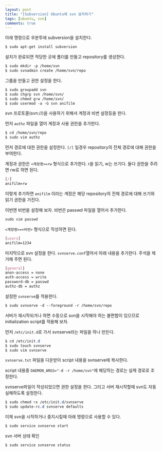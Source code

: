 ```yaml
---
layout: post
title: "[Subversion] Ubuntu에 svn 설치하기"
tags: [ubuntu, svn]
comments: true
---
```


아래 명령으로 우분투에 subversion을 설치한다.

```css
$ sudo apt-get install subversion
```


설치가 완료되면 적당한 곳에 폴더를 만들고 repository를 생성한다.

```css
$ sudo mkdir -p /home/svn
$ sudo svnadmin create /home/svn/repo
```


그룹을 만들고 권한 설정을 한다.

```css
$ sudo groupadd svn
$ sudo chgrp svn /home/svn/
$ sudo chmod g+w /home/svn/
$ sudo usermod -a -G svn anifilm
```


svn 프로토콜(svn://)을 사용하기 위해서 계정과 비번 설정등을 한다.


먼저 `authz` 파일을 열어 계정과 사용 권한을 추가한다.

```css
$ cd /home/svn/repo
$ sudo vim authz
```


먼저 경로에 대한 권한을 설정한다. `[/]` 일경우 repository의 전체 경로에 대해 권한을 부여한다.


계정과 권한은 `<계정명>=rw` 형식으로 추가한다. r을 읽기, w는 쓰기다. 둘다 권한을 주려면 rw로 하면 된다.

```css
[/]
anifilm=rw
```


이렇게 추가하면 `anifilm` 이라는 계정은 해당 repository의 전체 경로에 대해 쓰기와 읽기 권한을 가진다.


이번엔 비번을 설정해 보자. 비번은 passwd 파일을 열어서 추가한다.

```css
sudo vim passwd
```


`<계정명>=<비번>` 형식으로 작성하면 된다.

```css
[users]
anifilm=1234
```


마지막으로 svn 설정을 한다. `svnserve.conf`열어서 아래 내용을 추가한다. 주석을 제거해 주면 된다.

```css
[general]
anon-access = none
auth-access = write
password-db = passwd
authz-db = authz
```


설정한 `svnserve`를 적용한다.

```css
$ sudo svnserve -d --foreground -r /home/svn/repo
```


서버가 재시작되거나 하면 수동으로 svn을 시작해야 하는 불편함이 있으므로 initialization script를 적용해 보자.


먼저 `/etc/init.d`로 가서 svnserve라는 파일을 하나 만든다.

```css
$ cd /etc/init.d
$ sudo touch svnserve
$ sudo vim svnserve
```


`svnserve.txt` 파일을 다운받아 script 내용을 svnserve에 복사한다.


script 내용중 `DAEMON_ARGS="-d -r /home/svn"`에 해당하는 경로는 실제 경로로 조정한다.


svnserve파일이 작성되었으면 권한 설정을 한다. 그리고 서버 재시작할때 svn도 자동 실해하도록 설정한다.

```css
$ sudo chmod +x /etc/init.d/svnserve
$ sudo update-rc.d svnserve defaults
```


이제 svn을 시작하거나 중지시킬때 아래 명령으로 사용할 수 있다.

```css
$ sudo service svnserve start
```


svn 서버 상태 확인

```css
$ sudo service svnserve status
```
